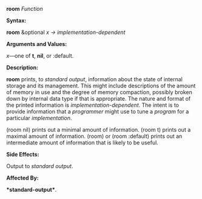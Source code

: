 **room** *Function* 



**Syntax:** 



**room** &amp;optional *x → implementation-dependent* 



**Arguments and Values:** 



*x*—one of **t**, **nil**, or :default. 



**Description:** 



**room** prints, to *standard output*, information about the state of internal storage and its management. This might include descriptions of the amount of memory in use and the degree of memory compaction, possibly broken down by internal data type if that is appropriate. The nature and format of the printed information is *implementation-dependent*. The intent is to provide information that a *programmer* might use to tune a *program* for a particular *implementation*. 



(room nil) prints out a minimal amount of information. (room t) prints out a maximal amount of information. (room) or (room :default) prints out an intermediate amount of information that is likely to be useful. 



**Side Effects:** 



Output to *standard output*. 







 



 



**Affected By:** 



**\*standard-output\***. 



